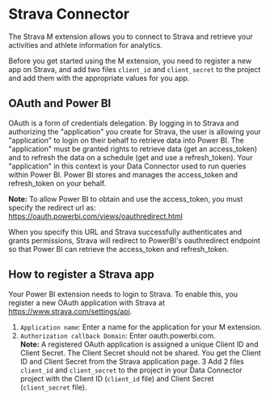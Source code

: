 # Strava Connector
The Strava M extension allows you to connect to Strava and retrieve your activities and athlete information for analytics.

Before you get started using the M extension, you need to register a new app on Strava, and add two files `client_id` and `client_secret` to the project and add them with the appropriate values for you app.

## OAuth and Power BI
OAuth is a form of credentials delegation. By logging in to Strava and authorizing the "application" you create for Strava, the user is allowing your "application" to login on their behalf to retrieve data into Power BI.
The "application" must be granted rights to retrieve data (get an access_token) and to refresh the data on a schedule (get and use a refresh_token).
Your "application" in this context is your Data Connector used to run queries within Power BI.
Power BI stores and manages the access_token and refresh_token on your behalf.

**Note:** To allow Power BI to obtain and use the access_token, you must specify the redirect url as: https://oauth.powerbi.com/views/oauthredirect.html

When you specify this URL and Strava successfully authenticates and grants permissions, Strava will redirect to PowerBI's oauthredirect endpoint so that Power BI can retrieve the access_token and refresh_token. 

## How to register a Strava app
Your Power BI extension needs to login to Strava. To enable this, you register a new OAuth application with Strava at https://www.strava.com/settings/api.
1. `Application name`: Enter a name for the application for your M extension.  
2. `Authorization callback Domain`: Enter oauth.powerbi.com.   
**Note:** A registered OAuth application is assigned a unique Client ID and Client Secret. The Client Secret should not be shared. You get the Client ID and Client Secret from the Strava application page.
3 Add 2 files `client_id` and `client_secret` to the project in your Data Connector project with the Client ID (`client_id` file) and Client Secret (`client_secret` file).


